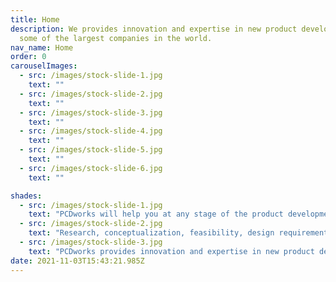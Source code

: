 ```yaml
---
title: Home
description: We provides innovation and expertise in new product development to
  some of the largest companies in the world.
nav_name: Home
order: 0
carouselImages:
  - src: /images/stock-slide-1.jpg
    text: ""
  - src: /images/stock-slide-2.jpg
    text: ""
  - src: /images/stock-slide-3.jpg
    text: ""
  - src: /images/stock-slide-4.jpg
    text: ""
  - src: /images/stock-slide-5.jpg
    text: ""
  - src: /images/stock-slide-6.jpg
    text: ""

shades:
  - src: /images/stock-slide-1.jpg
    text: "PCDworks will help you at any stage of the product development cycle. We dig deeper, work smarter and push science and technology further than ever to find the product design you need."
  - src: /images/stock-slide-2.jpg
    text: "Research, conceptualization, feasibility, design requirements, preliminary design, detailed design, production planning, tool design, and production – PCDworks can design, build and test just about anything."
  - src: /images/stock-slide-3.jpg
    text: "PCDworks provides innovation and expertise in new product development to some of the largest companies in the world. We don't just ideate, we immerse ourselves in our clients challeges."
date: 2021-11-03T15:43:21.985Z
---
```

<carousel :images="carouselImages"></carousel>

<banner
    message="Home of the HARDTECH Basecamp Incubator"
    path="/hardtechbasecamp"
    elevation="10"
    color="secondary"
    button=true
    button-text="Learn More About the basecamp"
    button-olor="accent">
</banner>

<shader-group :items="shades"></shader-group>

<shader src="/images/stock-slide-4.jpg" text="Because we live in a dynamic world that is ever changing, we believe in the ''Power of Many'' to solve our industries most complex technological challenges. The world of innovation is a collaborative one. "></shader>